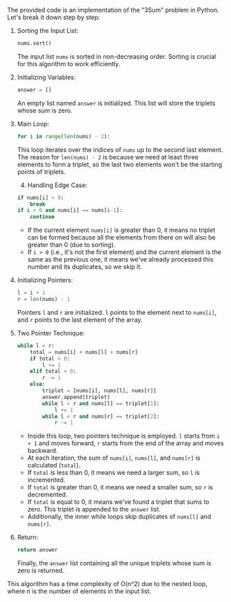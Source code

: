 The provided code is an implementation of the "3Sum" problem in Python. Let's break it down step by step:

1. Sorting the Input List:
   ```python
   nums.sort()
   ```
   The input list `nums` is sorted in non-decreasing order. Sorting is crucial for this algorithm to work efficiently.

2. Initializing Variables:
   ```python
   answer = []
   ```
   An empty list named `answer` is initialized. This list will store the triplets whose sum is zero.

3. Main Loop:
   ```python
   for i in range(len(nums) - 2):
   ```
   This loop iterates over the indices of `nums` up to the second last element. The reason for `len(nums) - 2` is because we need at least three elements to form a triplet, so the last two elements won't be the starting points of triplets.

   4. Handling Edge Case:
   ```python
   if nums[i] > 0:
       break
   if i > 0 and nums[i] == nums[i-1]:
       continue
   ```
   - If the current element `nums[i]` is greater than 0, it means no triplet can be formed because all the elements from there on will also be greater than 0 (due to sorting).
   - If `i > 0` (i.e., it's not the first element) and the current element is the same as the previous one, it means we've already processed this number and its duplicates, so we skip it.

5. Initializing Pointers:
   ```python
   l = i + 1
   r = len(nums) - 1
   ```
   Pointers `l` and `r` are initialized. `l` points to the element next to `nums[i]`, and `r` points to the last element of the array.

6. Two Pointer Technique:
   ```python
   while l < r:
       total = nums[i] + nums[l] + nums[r]
       if total < 0:
           l += 1
       elif total > 0:
           r -= 1
       else:
           triplet = [nums[i], nums[l], nums[r]]
           answer.append(triplet)
           while l < r and nums[l] == triplet[1]:
               l += 1
           while l < r and nums[r] == triplet[2]:
               r -= 1
   ```
   - Inside this loop, two pointers technique is employed. `l` starts from `i + 1` and moves forward, `r` starts from the end of the array and moves backward.
   - At each iteration, the sum of `nums[i]`, `nums[l]`, and `nums[r]` is calculated (`total`).
   - If `total` is less than 0, it means we need a larger sum, so `l` is incremented.
   - If `total` is greater than 0, it means we need a smaller sum, so `r` is decremented.
   - If `total` is equal to 0, it means we've found a triplet that sums to zero. This triplet is appended to the `answer` list.
   - Additionally, the inner while loops skip duplicates of `nums[l]` and `nums[r]`.

7. Return:
   ```python
   return answer
   ```
   Finally, the `answer` list containing all the unique triplets whose sum is zero is returned.

This algorithm has a time complexity of O(n^2) due to the nested loop, where n is the number of elements in the input list.
